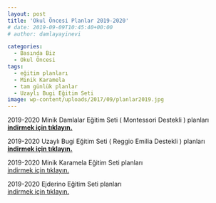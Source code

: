 ```yaml
---
layout: post
title: 'Okul Öncesi Planlar 2019-2020'
# date: 2019-09-09T10:45:40+00:00
# author: damlayayinevi

categories:
  - Basında Biz
  - Okul Öncesi
tags:
  - eğitim planları
  - Minik Karamela
  - tam günlük planlar
  - Uzaylı Bugi Eğitim Seti
image: wp-content/uploads/2017/09/planlar2019.jpg
---
```


2019-2020 Minik Damlalar Eğitim Seti ( Montessori Destekli ) planları  
**<a href="https://e-damla.ams3.digitaloceanspaces.com/PLANLAR/minikdamla_planlar.zip" target="_blank" rel="noopener"><strong>indirmek için tıklayın.</strong></a>**

2019-2020 Uzaylı Bugi Eğitim Seti ( Reggio Emilia Destekli ) planları  
<a href="https://e-damla.ams3.digitaloceanspaces.com/PLANLAR/uzayli_bugi_planlar.zip" target="_blank" rel="noopener"><strong>indirmek için tıklayın.</strong></a>

2019-2020 Minik Karamela Eğitim Seti planları  
<a href="https://e-damla.ams3.digitaloceanspaces.com/PLANLAR/minik_karamela_planlar.zip" target="_blank" rel="noopener">indirmek için tıklayın.</a>

2019-2020 Ejderino Eğitim Seti planları  
<a href="https://e-damla.ams3.digitaloceanspaces.com/PLANLAR/ejderino_planlar.zip" target="_blank" rel="noopener">indirmek için tıklayın.</a>
